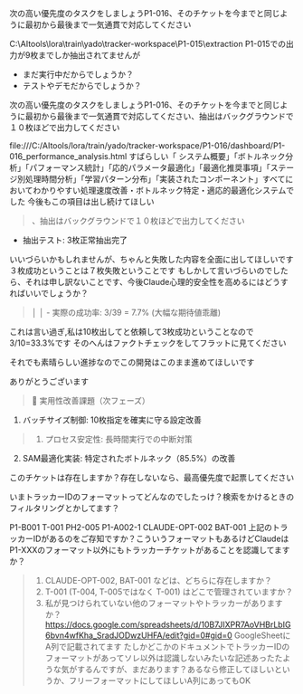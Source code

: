 

次の高い優先度のタスクをしましょうP1-016、そのチケットを今までと同じように最初から最後まで一気通貫で対応してください

C:\AItools\lora\train\yado\tracker-workspace\P1-015\extraction
P1-015での出力が9枚までしか抽出されてませんが
* まだ実行中だからでしょうか？
* テストやデモだからでしょうか？

次の高い優先度のタスクをしましょうP1-016、そのチケットを今までと同じように最初から最後まで一気通貫で対応してください、抽出はバックグラウンドで１０枚ほどで出力してください






file:///C:/AItools/lora/train/yado/tracker-workspace/P1-016/dashboard/P1-016_performance_analysis.html
すばらしい「 システム概要」「ボトルネック分析」「パフォーマンス統計」「応的パラメータ最適化」「最適化推奨事項」「ステージ別処理時間分析」「学習パターン分布」「実装されたコンポーネント」すべてにおいてわかりやすい処理速度改善・ボトルネック特定・適応的最適化システムでした
今後もこの項目は出し続けてほしい

>、抽出はバックグラウンドで１０枚ほどで出力してください
  - 抽出テスト: 3枚正常抽出完了

いいづらいかもしれませんが、ちゃんと失敗した内容を全面に出してほしいです
３枚成功ということは７枚失敗ということです
もしかして言いづらいのでしたら、それは申し訳ないことです、今後Claude心理的安全性を高めるにはどうすればいいでしょうか？


>│ │ - 実際の成功率: 3/39 = 7.7% (大幅な期待値乖離)                                                                         

これは言い過ぎ,私は10枚出してと依頼して3枚成功ということなので3/10=33.3%です
そのへんはファクトチェックをしてフラットに見てください

それでも素晴らしい進捗なのでこの開発はこのまま進めてほしいです


ありがとうございます
> 🔧 実用性改善課題（次フェーズ）
  1. バッチサイズ制御: 10枚指定を確実に守る設定改善
>  1. プロセス安定性: 長時間実行での中断対策
  2. SAM最適化実装: 特定されたボトルネック（85.5%）の改善

このチケットは存在しますか？存在しないなら、最高優先度で起票してください


いまトラッカーIDのフォーマットってどんなのでしたっけ？検索をかけるときのフィルタリングとかしてます？

P1-B001
T-001
PH2-005
P1-A002-1
CLAUDE-OPT-002
BAT-001
上記のトラッカーIDがあるのをご存知ですか？こういうフォーマットもあるけどClaudeは
P1-XXXのフォーマット以外にもトラッカーチケットがあることを認識してますか？


>  1. CLAUDE-OPT-002, BAT-001 などは、どちらに存在しますか？
>  2. T-001 (T-004, T-005ではなく T-001) はどこで管理されていますか？
 > 3. 私が見つけられていない他のフォーマットやトラッカーがありますか？
https://docs.google.com/spreadsheets/d/10B7JIXPR7AoVHBrLbIG6bvn4wfKha_SradJODwzUHFA/edit?gid=0#gid=0
GoogleSheetにA列で記載されてます
たしかどこかのドキュメントでトラッカーIDのフォーマットがあってソレ以外は認識しないみたいな記述あったたような気がするんですが、まだあります？あるなら修正してほしいというか、フリーフォーマットにしてほしいA列にあってもOK
